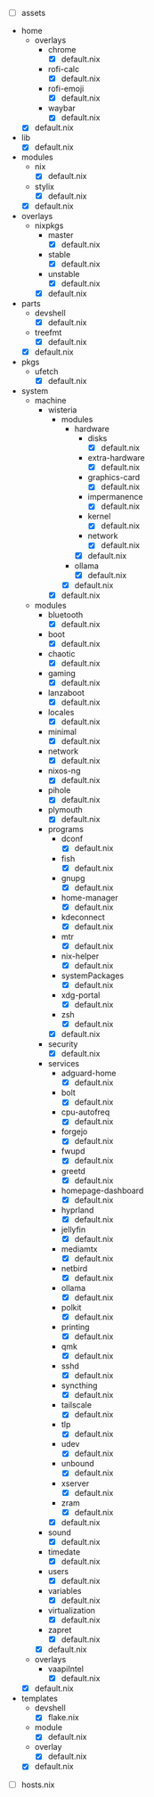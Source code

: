 - [ ] assets
- home
    - overlays
        - chrome
            - [x] default.nix
        - rofi-calc
            - [x] default.nix
        - rofi-emoji
            - [x] default.nix
        - waybar
            - [x] default.nix
    - [x] default.nix
- lib
    - [x] default.nix
- modules
    - nix
        - [x] default.nix
    - stylix
        - [x] default.nix
    - [x] default.nix
- overlays
    - nixpkgs
        - master
            - [x] default.nix
        - stable
            - [x] default.nix
        - unstable
            - [x] default.nix
        - [x] default.nix
- parts
    - devshell
        - [x] default.nix
    - treefmt
        - [x] default.nix
    - [x] default.nix
- pkgs
    - ufetch
        - [x] default.nix
- system
    - machine
        - wisteria
            - modules
                - hardware
                    - disks
                        - [x] default.nix
                    - extra-hardware
                        - [x] default.nix
                    - graphics-card
                        - [x] default.nix
                    - impermanence
                        - [x] default.nix
                    - kernel
                        - [x] default.nix
                    - network
                        - [x] default.nix
                    - [x] default.nix
                - ollama
                    - [x] default.nix
                - [x] default.nix
            - [x] default.nix
    - modules
        - bluetooth
            - [x] default.nix
        - boot
            - [x] default.nix
        - chaotic
            - [x] default.nix
        - gaming
            - [x] default.nix
        - lanzaboot
            - [x] default.nix
        - locales
            - [x] default.nix
        - minimal
            - [x] default.nix
        - network
            - [x] default.nix
        - nixos-ng
            - [x] default.nix
        - pihole
            - [x] default.nix
        - plymouth
            - [x] default.nix
        - programs
            - dconf
                - [x] default.nix
            - fish
                - [x] default.nix
            - gnupg
                - [x] default.nix
            - home-manager
                - [x] default.nix
            - kdeconnect
                - [x] default.nix
            - mtr
                - [x] default.nix
            - nix-helper
                - [x] default.nix
            - systemPackages
                - [x] default.nix
            - xdg-portal
                - [x] default.nix
            - zsh
                - [x] default.nix
            - [x] default.nix
        - security
            - [x] default.nix
        - services
            - adguard-home
                - [x] default.nix
            - bolt
                - [x] default.nix
            - cpu-autofreq
                - [x] default.nix
            - forgejo
                - [x] default.nix
            - fwupd
                - [x] default.nix
            - greetd
                - [x] default.nix
            - homepage-dashboard
                - [x] default.nix
            - hyprland
                - [x] default.nix
            - jellyfin
                - [x] default.nix
            - mediamtx
                - [x] default.nix
            - netbird
                - [x] default.nix
            - ollama
                - [x] default.nix
            - polkit
                - [x] default.nix
            - printing
                - [x] default.nix
            - qmk
                - [x] default.nix
            - sshd
                - [x] default.nix
            - syncthing
                - [x] default.nix
            - tailscale
                - [x] default.nix
            - tlp
                - [x] default.nix
            - udev
                - [x] default.nix
            - unbound
                - [x] default.nix
            - xserver
                - [x] default.nix
            - zram
                - [x] default.nix
            - [x] default.nix
        - sound
            - [x] default.nix 
        - timedate
            - [x] default.nix
        - users
            - [x] default.nix
        - variables
            - [x] default.nix
        - virtualization
            - [x] default.nix
        - zapret
            - [x] default.nix
        - [x] default.nix
    - overlays
        - vaapiIntel
            - [x] default.nix
    - [x] default.nix
- templates
    - devshell
        - [x] flake.nix
    - module
        - [x] default.nix
    - overlay
        - [x] default.nix
    - [x] default.nix
- [ ] hosts.nix
